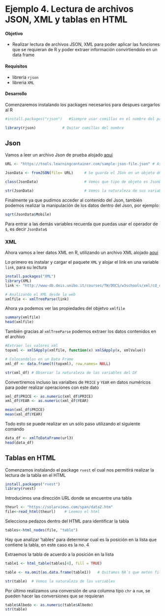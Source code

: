 # Ejemplo 4. Lectura de archivos JSON, XML y tablas en HTML

#### Objetivo
- Realizar lectura de archivos JSON, XML para poder aplicar las funciones que se requieran de R y poder extraer información convirtiendolo en un data frame

#### Requisitos
- libreria `rjson`
- libreria `XML`

#### Desarrollo

Comenzaremos instalando los packages necesarios para despues cargarlos al R

```R
#install.packages("rjson")   #Siempre usar comillas en el nombre del paquete

library(rjson)            # Quitar comillas del nombre
```
## **Json**

Vamos a leer un archivo Json de prueba alojado [aquí](https://tools.learningcontainer.com/sample-json-file.json)  
```R
URL <- "https://tools.learningcontainer.com/sample-json-file.json" # Asignando el link a una variable

JsonData <- fromJSON(file= URL)     # Se guarda el JSon en un objeto de R

class(JsonData)                     # Vemos que tipo de objeto es JsonData

str(JsonData)                       # Vemos la naturaleza de sus variables
``` 

Finalmente ya que pudimos acceder al contenido del Json, también podemos realizar la manipulación de los datos dentro del Json, por ejemplo:

```R
sqrt(JsonData$Mobile)
```

Para entrar a las demás variables recuerda que puedas usar el operador de `$`, es decir `JsonData$`


### XML

Ahora vamos a leer datos XML en R, utilizando un archivo XML alojado [aquí](http://www-db.deis.unibo.it/courses/TW/DOCS/w3schools/xml/cd_catalog.xml)

Lo primero es instalar y cargar el paquete `XML` y alojar el link en una variable `link`, para su lectura

```R
install.packages("XML")
library(XML)
link <- "http://www-db.deis.unibo.it/courses/TW/DOCS/w3schools/xml/cd_catalog.xml"

# Analizando el XML desde la web
xmlfile <- xmlTreeParse(link)
```

Ahora ya podemos ver las propiedades del objetvo `xmlfile`

```R
summary(xmlfile)
head(xmlfile)
```
También gracias al `xmlTreeParse` podemos extraer los datos contenidos en el archivo
```R 
#Extraer los valores xml
topxml <- xmlSApply(xmlfile, function(x) xmlSApply(x, xmlValue))

# Colocandolos en un Data Frame
xml_df <- data.frame(t(topxml), row.names= NULL)

str(xml_df) # Observar la naturaleza de las variables del DF
```
Convertiremos incluso las varialbes de `PRICE` y `YEAR` en datos numéricos para poder realizar operaciones con este dato

```R
xml_df$PRICE <- as.numeric(xml_df$PRICE) 
xml_df$YEAR <- as.numeric(xml_df$YEAR)

mean(xml_df$PRICE)
mean(xml_df$YEAR)
```

Todo esto se puede realizar en un sólo paso utilizando el siguiente comando
```R
data_df <- xmlToDataFrame(url3)
head(data_df)
```

## Tablas en HTML 

Comenzamos instalando el package `rvest` el cual nos permitirá realizar la lectura de la tabla en el HTML

```R
install.packages("rvest")
library(rvest)
```
Introducimos una dirección URL donde se encuentre una tabla

```R
theurl <- "https://solarviews.com/span/data2.htm"
file<-read_html(theurl)    # Leemos el html
```
Selecciona pedazos dentro del HTML para identificar la tabla
```R
tables<-html_nodes(file, "table")  
```
Hay que analizar 'tables' para determinar cual es la posición en la lista que contiene la tabla, en este caso es la no. 4 

Extraemos la tabla de acuerdo a la posición en la lista
```R
table1 <- html_table(tables[4], fill = TRUE)

table <- na.omit(as.data.frame(table1))   # Quitamos NA´s que meten filas extras y convertimos la lista en un data frame para su manipulación con R

str(table)  # Vemos la naturaleza de las variables
```

Por último realizamos una conversión de una columna tipo `chr` a `num`, se pueden hacer las conversiones que se requieran

```R
table$Albedo <- as.numeric(table$Albedo)
str(table)
```

